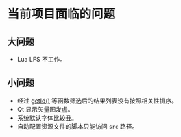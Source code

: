 # 当前项目面临的问题

## 大问题
+ Lua LFS 不工作。

## 小问题
+ 经过 [getId()](../../src/lib/employees.h) 等函数筛选后的结果列表没有按照相关性排序。
+ Qt 显示矢量图发虚。
+ 系统默认字体比较丑。
+ 自动配置资源文件的脚本只能访问 `src` 路径。